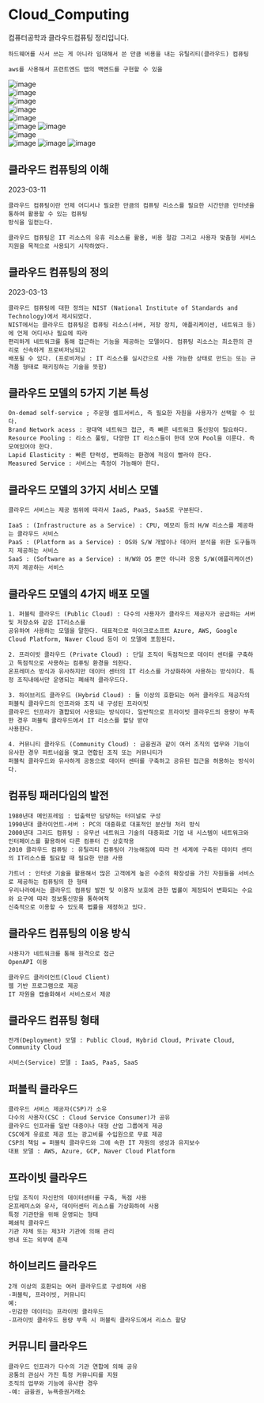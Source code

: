# Cloud_Computing
컴퓨터공학과 클라우드컴퓨팅 정리입니다.
```
하드웨어를 사서 쓰는 게 아니라 임대해서 쓴 만큼 비용을 내는 유틸리티(클라우드) 컴퓨팅

aws를 사용해서 프런트엔드 앱의 백엔드를 구현할 수 있을 

```
![image](https://user-images.githubusercontent.com/58906858/222406453-66464324-ff97-4c87-af19-395645ea4ef5.png)         
![image](https://user-images.githubusercontent.com/58906858/222408060-2f926ee9-583d-4473-a8ee-3861cdd98b5f.png)      
![image](https://user-images.githubusercontent.com/58906858/222409589-9c067e68-727c-4121-bea3-232097596fcc.png)      
![image](https://user-images.githubusercontent.com/58906858/222410544-a778da11-1ef2-42da-8b2e-8755971212a3.png)   
![image](https://user-images.githubusercontent.com/58906858/222413885-af3ddd39-160a-432c-a17b-ab7a0956c19f.png)   
![image](https://user-images.githubusercontent.com/58906858/222414362-c5c8cb0f-4842-4962-883c-2613b066b965.png)
![image](https://user-images.githubusercontent.com/58906858/222414705-5329bd5d-8547-4778-9da4-19e4a5ba42fe.png)   
![image](https://user-images.githubusercontent.com/58906858/222415003-66ca4e86-72f9-480b-b444-7b5bcd42161f.png)   
![image](https://user-images.githubusercontent.com/58906858/222415544-7ded165f-7f6b-4c71-8dd8-fbee96f4dfb6.png)
![image](https://user-images.githubusercontent.com/58906858/222416305-0989dd8a-db99-41de-b7b5-10bd119fba39.png)
![image](https://user-images.githubusercontent.com/58906858/222416329-6c6d5931-8202-4c54-8430-77a2764dbac4.png)

## 클라우드 컴퓨팅의 이해

2023-03-11
```
클라우드 컴퓨팅이란 언제 어디서나 필요한 만큼의 컴퓨팅 리소스를 필요한 시간만큼 인터넷을 통하여 활용할 수 있는 컴퓨팅
방식을 일컫는다.

클라우드 컴퓨팅은 IT 리소스의 유휴 리소스를 활용, 비용 절감 그리고 사용자 맞춤형 서비스 지원을 목적으로 사용되기 시작하였다.
```

## 클라우드 컴퓨팅의 정의

2023-03-13
```
클라우드 컴퓨팅에 대한 정의는 NIST (National Institute of Standards and Technology)에서 제시되었다.
NIST에서는 클라우드 컴퓨팅은 컴퓨팅 리소스(서버, 저장 장치, 애플리케이션, 네트워크 등)에 언제 어디서나 필요에 따라
편리하게 네트워크를 통해 접근하는 기능을 제공하는 모델이다. 컴퓨팅 리소스는 최소한의 관리로 신속하게 프로비저닝되고
배포될 수 있다. (프로비저닝 : IT 리소스를 실시간으로 사용 가능한 상태로 만드는 또는 규격품 형태로 패키징하는 기술을 뜻함)
```

## 클라우드 모델의 5가지 기본 특성
```
On-demad self-service ; 주문형 셀프서비스, 즉 필요한 자원을 사용자가 선택할 수 있다.
Brand Network acess : 광대역 네트워크 접근, 즉 빠른 네트워크 통신망이 필요하다.
Resource Pooling : 리소스 풀링, 다양한 IT 리소스들이 한데 모여 Pool을 이룬다. 즉 모여있어야 한다.
Lapid Elasticity : 빠른 탄력성, 변화하는 환경에 적응이 빨라야 한다.
Measured Service : 서비스는 측정이 가능해야 한다.
```

## 클라우드 모델의 3가지 서비스 모델
```
클라우드 서비스는 제공 범위에 따라서 IaaS, PaaS, SaaS로 구분된다.

IaaS : (Infrastructure as a Service) : CPU, 메모리 등의 H/W 리소스를 제공하는 클라우드 서비스
PaaS : (Platform as a Service) : OS와 S/W 개발이나 데이터 분석을 위한 도구들까지 제공하는 서비스
SaaS : (Software as a Service) : H/W와 OS 뿐만 아니라 응용 S/W(애플리케이션)까지 제공하는 서비스
```

## 클라우드 모델의 4가지 배포 모델
```
1. 퍼블릭 클라우드 (Public Cloud) : 다수의 사용자가 클라우드 제공자가 공급하는 서버 및 저장소와 같은 IT리소스를
공유하여 사용하는 모델을 말한다. 대표적으로 마이크로소프트 Azure, AWS, Google Cloud Platform, Naver Cloud 등이 이 모델에 포함된다.

2. 프라이빗 클라우드 (Private Cloud) : 단일 조직이 독점적으로 데이터 센터를 구축하고 독점적으로 사용하는 컴퓨팅 환경을 의한다.
온프레미스 방식과 유사하지만 데이터 센터의 IT 리소스를 가상화하여 사용하는 방식이다. 특정 조직내에서만 운영되는 폐쇄적 클라우드다.

3. 하이브리드 클라우드 (Hybrid Cloud) : 둘 이상의 호환되는 여러 클라우드 제공자의 퍼블릭 클라우드의 인프라와 조직 내 구성된 프라이빗
클라우드 인프라가 결합되어 사용되는 방식이다. 일반적으로 프라이빗 클라우드의 용량이 부족한 경우 퍼블릭 클라우드에서 IT 리소스를 할당 받아
사용한다. 

4. 커뮤니티 클라우드 (Community Cloud) : 금융권과 같이 여러 조직의 업무와 기능이 유사한 경우 파트너쉽을 맺고 연합된 조직 또는 커뮤니티가
퍼블릭 클라우드와 유사하게 공동으로 데이터 센터를 구축하고 공유된 접근을 허용하는 방식이다.
```

## 컴퓨팅 패러다임의 발전
```
1980년대 메인프레임 : 입출력만 담당하는 터미널로 구성
1990년대 클라이언트-서버 : PC의 대중화로 대표적인 분산형 처리 방식
2000년대 그리드 컴퓨팅 : 유무선 네트워크 기술의 대중화로 기업 내 시스템이 네트워크와 인터페이스를 활용하여 다른 컴퓨터 간 상호작용 
2010 클라우드 컴퓨팅 : 유틸리티 컴퓨팅이 가능해짐에 따라 전 세계에 구축된 데이터 센터의 IT리소스를 필요할 때 필요한 만큼 사용

가트너 : 인터넷 기술을 활용해서 많은 고객에게 높은 수준의 확장성을 가진 자원들을 서비스로 제공하는 컴퓨팅의 한 형태
우리나라에서는 클라우드 컴퓨팅 발전 및 이용자 보호에 관한 법률이 제정되어 변화되는 수요와 요구에 따라 정보통신망을 통하여적
신축적으로 이용할 수 있도록 법률을 제정하고 있다.
```
## 클라우드 컴퓨팅의 이용 방식
```
사용자가 네트워크를 통해 원격으로 접근
OpenAPI 이용

클라우드 클라이언트(Cloud Client)
웹 기반 프로그램으로 제공
IT 자원을 캡슐화해서 서비스로서 제공
```
## 클라우드 컴퓨팅 형태
```
전개(Deployment) 모델 : Public Cloud, Hybrid Cloud, Private Cloud, Community Cloud

서비스(Service) 모델 : IaaS, PaaS, SaaS
```
## 퍼블릭 클라우드 
```
클라우드 서비스 제공자(CSP)가 소유
다수의 사용자(CSC : Cloud Service Consumer)가 공유
클라우드 인프라를 일반 대중이나 대형 산업 그룹에게 제공
CSC에게 유료로 제공 또는 광고비를 수입원으로 무료 제공
CSP의 책임 = 퍼블릭 클라우드와 그에 속한 IT 자원의 생성과 유지보수
대표 모델 : AWS, Azure, GCP, Naver Cloud Platform
```
## 프라이빗 클라우드
```
단일 조직이 자신만의 데이터센터를 구축, 독점 사용
온프레미스와 유사, 데이터센터 리소스를 가상화하여 사용
특정 기관만을 위해 운영되는 형태
폐쇄적 클라우드
기관 자체 또는 제3자 기관에 의해 관리
영내 또는 외부에 존재
```
## 하이브리드 클라우드
```
2개 이상의 호환되는 여러 클라우드로 구성하여 사용
-퍼블릭, 프라이빗, 커뮤니티
예:
-민감한 데이터는 프라이빗 클라우드
-프라이빗 클라우드 용량 부족 시 퍼블릭 클라우드에서 리소스 할당
```
## 커뮤니티 클라우드
```
클라우드 인프라가 다수의 기관 연합에 의해 공유
공통의 관심사 가진 특정 커뮤니티를 지원
조직의 업무와 기능에 유사한 경우
-예: 금융권, 뉴욕증권거래소
```
